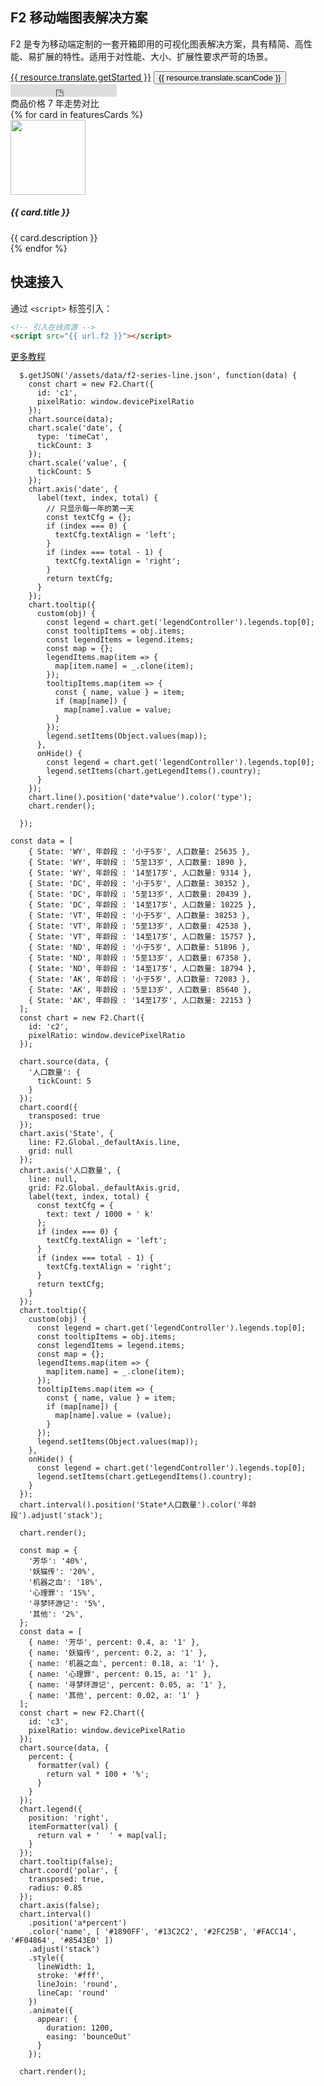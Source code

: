 <!--
template: home
title: F2
keywords:
  - F2
  - Chart
  - 图表
  - 移动端
  - Mobile
  - H5
description: F2 是专为移动端定制的一套开箱即用的可视化图表解决方案，基于图形语法理论，具有精简、高性能、易扩展的特性，适用于对性能、大小、扩展性要求严苛的场景。
featuresCards:
  - img: ${assets}/image/home/features-simple.svg
    title: 极小
    description: 在支持丰富（45+）图表的基础上保持代码量的小巧。
  - img: ${assets}/image/home/features-professional.svg
    title: 高性能
    description: 性能极致追求，针对移动设备做了大量的优化。
  - img: ${assets}/image/home/features-powerful.svg
    title: 强大扩展能力
    description: 任何图表，都可以基于图形语法灵活绘制，满足你无限的创意。
resource:
  jsFiles:
    - ${url.f2}
    - ${url.jquery}
-->

<section class="intro">
    <div class="container">
        <div class="header row">
            <div class="col-md-5">
                <h1>F2 移动端图表解决方案</h1>
                <p class="main-info">F2 是专为移动端定制的一套开箱即用的可视化图表解决方案，具有精简、高性能、易扩展的特性。适用于对性能、大小、扩展性要求严苛的场景。</p>
                <a href="{{ products.f2.links.tutorial.href }}" class="btn btn-primary btn-lg btn-round-link">{{ resource.translate.getStarted }}</a>
                  <button class="btn btn-light border btn-lg btn-round-link" id="scanCodeBtn">{{ resource.translate.scanCode }}</button>
                  <div style="position: absolute;">
                    <div class="scancode-wrapper">
                      <div class="scancode-content">
                        <div class="scancode-arrow"></div>
                        <div class="scancode-inner">
                          <div id="scanCode" data-url={{ products.f2.qrCode.href }} ></div>
                        </div>
                      </div>
                    </div>
                  </div>
                <iframe class="btn-round-link btn btn-light btn-lg github-btn" src="https://ghbtns.com/github-btn.html?user=antvis&repo=f2&type=star&count=true&size=large" frameborder="0" scrolling="0" width="170px" height="20px"></iframe>
            </div>
            <div class="col-md-7" style="position: relative;">
              <div class="chart-wrapper">
                <div class="chart-header">
                  <div id="chartTitle">商品价格 7 年走势对比</div>
                </div>
                <div class="chart-content">
                  <div class="contianer slick">
                    <div id="commentsCarousel" class="carousel">
                      <div class="carousel-inner slick">
                        <div class="carousel-item active">
                          <canvas id="c1" style="width:375px;height:320px;"></canvas>
                        </div>
                        <div class="carousel-item">
                          <canvas id="c2" style="width:375px;height:320px;"></canvas>
                        </div>
                        <div class="carousel-item">
                          <canvas id="c3" style="width:375px;height:320px;"></canvas>
                        </div>
                      </div>
                    </div>
                  </div>
                </div>
              </div>
            </div>
        </div>
    </div>
</section>

<section class="features text-center">
    <div class="container">
        <div class="row">
            {% for card in featuresCards %}
            <div class="feature col-md-4 text-center">
                <img src="{{ card.img }}" alt="" width="120" height="120">
                <h5>{{ card.title }}</h5>
                <div class="detail">{{ card.description }}</div>
            </div>
            {% endfor %}
        </div>
    </div>
</section>

<section class="get-started text-center">
<div class="container">
    <h2>快速接入</h2>
    <p>通过 <code>&lt;script&gt;</code> 标签引入：</p>

```html
<!-- 引入在线资源 -->
<script src="{{ url.f2 }}"></script>
```

</div>
<a href="{{ products.f2.links.tutorial.href }}"  class="btn btn-primary btn-lg btn-round-link more-tutorial">更多教程</a>
</section>

<!-- chart1 -->

```js-
  $.getJSON('/assets/data/f2-series-line.json', function(data) {
    const chart = new F2.Chart({
      id: 'c1',
      pixelRatio: window.devicePixelRatio
    });
    chart.source(data);
    chart.scale('date', {
      type: 'timeCat',
      tickCount: 3
    });
    chart.scale('value', {
      tickCount: 5
    });
    chart.axis('date', {
      label(text, index, total) {
        // 只显示每一年的第一天
        const textCfg = {};
        if (index === 0) {
          textCfg.textAlign = 'left';
        }
        if (index === total - 1) {
          textCfg.textAlign = 'right';
        }
        return textCfg;
      }
    });
    chart.tooltip({
      custom(obj) {
        const legend = chart.get('legendController').legends.top[0];
        const tooltipItems = obj.items;
        const legendItems = legend.items;
        const map = {};
        legendItems.map(item => {
          map[item.name] = _.clone(item);
        });
        tooltipItems.map(item => {
          const { name, value } = item;
          if (map[name]) {
            map[name].value = value;
          }
        });
        legend.setItems(Object.values(map));
      },
      onHide() {
        const legend = chart.get('legendController').legends.top[0];
        legend.setItems(chart.getLegendItems().country);
      }
    });
    chart.line().position('date*value').color('type');
    chart.render();

  });
```

<!-- chart2 -->

```js-
const data = [
    { State: 'WY', 年龄段 : '小于5岁', 人口数量: 25635 },
    { State: 'WY', 年龄段 : '5至13岁', 人口数量: 1890 },
    { State: 'WY', 年龄段 : '14至17岁', 人口数量: 9314 },
    { State: 'DC', 年龄段 : '小于5岁', 人口数量: 30352 },
    { State: 'DC', 年龄段 : '5至13岁', 人口数量: 20439 },
    { State: 'DC', 年龄段 : '14至17岁', 人口数量: 10225 },
    { State: 'VT', 年龄段 : '小于5岁', 人口数量: 38253 },
    { State: 'VT', 年龄段 : '5至13岁', 人口数量: 42538 },
    { State: 'VT', 年龄段 : '14至17岁', 人口数量: 15757 },
    { State: 'ND', 年龄段 : '小于5岁', 人口数量: 51896 },
    { State: 'ND', 年龄段 : '5至13岁', 人口数量: 67358 },
    { State: 'ND', 年龄段 : '14至17岁', 人口数量: 18794 },
    { State: 'AK', 年龄段 : '小于5岁', 人口数量: 72083 },
    { State: 'AK', 年龄段 : '5至13岁', 人口数量: 85640 },
    { State: 'AK', 年龄段 : '14至17岁', 人口数量: 22153 }
  ];
  const chart = new F2.Chart({
    id: 'c2',
    pixelRatio: window.devicePixelRatio
  });

  chart.source(data, {
    '人口数量': {
      tickCount: 5
    }
  });
  chart.coord({
    transposed: true
  });
  chart.axis('State', {
    line: F2.Global._defaultAxis.line,
    grid: null
  });
  chart.axis('人口数量', {
    line: null,
    grid: F2.Global._defaultAxis.grid,
    label(text, index, total) {
      const textCfg = {
        text: text / 1000 + ' k'
      };
      if (index === 0) {
        textCfg.textAlign = 'left';
      }
      if (index === total - 1) {
        textCfg.textAlign = 'right';
      }
      return textCfg;
    }
  });
  chart.tooltip({
    custom(obj) {
      const legend = chart.get('legendController').legends.top[0];
      const tooltipItems = obj.items;
      const legendItems = legend.items;
      const map = {};
      legendItems.map(item => {
        map[item.name] = _.clone(item);
      });
      tooltipItems.map(item => {
        const { name, value } = item;
        if (map[name]) {
          map[name].value = (value);
        }
      });
      legend.setItems(Object.values(map));
    },
    onHide() {
      const legend = chart.get('legendController').legends.top[0];
      legend.setItems(chart.getLegendItems().country);
    }
  });
  chart.interval().position('State*人口数量').color('年龄段').adjust('stack');

  chart.render();
```

<!-- chart3 -->

```js-
  const map = {
    '芳华': '40%',
    '妖猫传': '20%',
    '机器之血': '18%',
    '心理罪': '15%',
    '寻梦环游记': '5%',
    '其他': '2%',
  };
  const data = [
    { name: '芳华', percent: 0.4, a: '1' },
    { name: '妖猫传', percent: 0.2, a: '1' },
    { name: '机器之血', percent: 0.18, a: '1' },
    { name: '心理罪', percent: 0.15, a: '1' },
    { name: '寻梦环游记', percent: 0.05, a: '1' },
    { name: '其他', percent: 0.02, a: '1' }
  ];
  const chart = new F2.Chart({
    id: 'c3',
    pixelRatio: window.devicePixelRatio
  });
  chart.source(data, {
    percent: {
      formatter(val) {
        return val * 100 + '%';
      }
    }
  });
  chart.legend({
    position: 'right',
    itemFormatter(val) {
      return val + '  ' + map[val];
    }
  });
  chart.tooltip(false);
  chart.coord('polar', {
    transposed: true,
    radius: 0.85
  });
  chart.axis(false);
  chart.interval()
    .position('a*percent')
    .color('name', [ '#1890FF', '#13C2C2', '#2FC25B', '#FACC14', '#F04864', '#8543E0' ])
    .adjust('stack')
    .style({
      lineWidth: 1,
      stroke: '#fff',
      lineJoin: 'round',
      lineCap: 'round'
    })
    .animate({
      appear: {
        duration: 1200,
        easing: 'bounceOut'
      }
    });

  chart.render();

```

